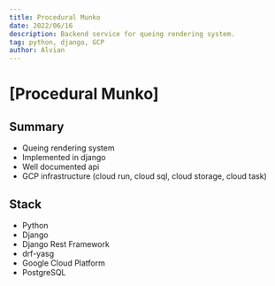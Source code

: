 ```yaml
---
title: Procedural Munko
date: 2022/06/16
description: Backend service for queing rendering system.
tag: python, django, GCP
author: Alvian
---
```


# [Procedural Munko]


## Summary
- Queing rendering system 
- Implemented in django
- Well documented api
- GCP infrastructure (cloud run, cloud sql, cloud storage, cloud task)

## Stack
- Python
- Django
- Django Rest Framework
- drf-yasg
- Google Cloud Platform
- PostgreSQL
